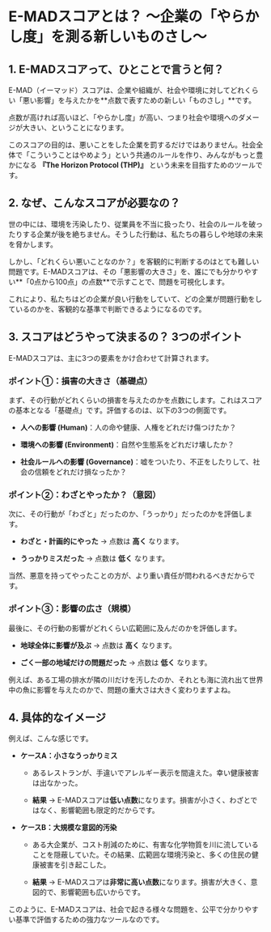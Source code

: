 # E-MADスコアとは？ ～企業の「やらかし度」を測る新しいものさし～

## 1. E-MADスコアって、ひとことで言うと何？

E-MAD（イーマッド）スコアは、企業や組織が、社会や環境に対してどれくらい「悪い影響」を与えたかを**点数で表すための新しい「ものさし」**です。

点数が高ければ高いほど、「やらかし度」が高い、つまり社会や環境へのダメージが大きい、ということになります。

このスコアの目的は、悪いことをした企業を罰するだけではありません。社会全体で「こういうことはやめよう」という共通のルールを作り、みんながもっと豊かになる **『The Horizon Protocol (THP)』** という未来を目指すためのツールです。

## 2. なぜ、こんなスコアが必要なの？

世の中には、環境を汚染したり、従業員を不当に扱ったり、社会のルールを破ったりする企業が後を絶ちません。そうした行動は、私たちの暮らしや地球の未来を脅かします。

しかし、「どれくらい悪いことなのか？」を客観的に判断するのはとても難しい問題です。E-MADスコアは、その「悪影響の大きさ」を、誰にでも分かりやすい**「0点から100点」の点数**で示すことで、問題を可視化します。

これにより、私たちはどの企業が良い行動をしていて、どの企業が問題行動をしているのかを、客観的な基準で判断できるようになるのです。

## 3. スコアはどうやって決まるの？ 3つのポイント

E-MADスコアは、主に3つの要素をかけ合わせて計算されます。

### ポイント①：損害の大きさ（基礎点）

まず、その行動がどれくらいの損害を与えたのかを点数にします。これはスコアの基本となる「基礎点」です。評価するのは、以下の3つの側面です。

- **人への影響 (Human)**：人の命や健康、人権をどれだけ傷つけたか？
    
- **環境への影響 (Environment)**：自然や生態系をどれだけ壊したか？
    
- **社会ルールへの影響 (Governance)**：嘘をついたり、不正をしたりして、社会の信頼をどれだけ損なったか？
    

### ポイント②：わざとやったか？（意図）

次に、その行動が「わざと」だったのか、「うっかり」だったのかを評価します。

- **わざと・計画的にやった** → 点数は **高く** なります。
    
- **うっかりミスだった** → 点数は **低く** なります。
    

当然、悪意を持ってやったことの方が、より重い責任が問われるべきだからです。

### ポイント③：影響の広さ（規模）

最後に、その行動の影響がどれくらい広範囲に及んだのかを評価します。

- **地球全体に影響が及ぶ** → 点数は **高く** なります。
    
- **ごく一部の地域だけの問題だった** → 点数は **低く** なります。
    

例えば、ある工場の排水が隣の川だけを汚したのか、それとも海に流れ出て世界中の魚に影響を与えたのかで、問題の重大さは大きく変わりますよね。

## 4. 具体的なイメージ

例えば、こんな感じです。

- **ケースA：小さなうっかりミス**
    
    - あるレストランが、手違いでアレルギー表示を間違えた。幸い健康被害は出なかった。
        
    - **結果** → E-MADスコアは**低い点数**になります。損害が小さく、わざとではなく、影響範囲も限定的だからです。
        
- **ケースB：大規模な意図的汚染**
    
    - ある大企業が、コスト削減のために、有害な化学物質を川に流していることを隠蔽していた。その結果、広範囲な環境汚染と、多くの住民の健康被害を引き起こした。
        
    - **結果** → E-MADスコアは**非常に高い点数**になります。損害が大きく、意図的で、影響範囲も広いからです。
        

このように、E-MADスコアは、社会で起きる様々な問題を、公平で分かりやすい基準で評価するための強力なツールなのです。